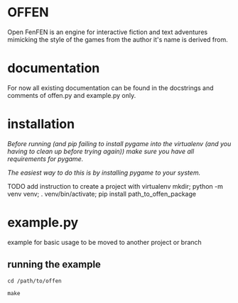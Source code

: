 OFFEN
===
Open FenFEN is an engine for interactive fiction and text adventures mimicking the style of the games from the author it's name is derived from.

documentation
===
For now all existing documentation can be found in the docstrings and comments of offen.py and example.py only.

installation
===
*Before running (and pip failing to install pygame into the virtualenv (and you having to clean up before trying again)) make sure you have all requirements for pygame.*

*The easiest way to do this is by installing pygame to your system.*

TODO
add instruction to create a project with virtualenv
mkdir; python -m venv venv; . venv/bin/activate; pip install path_to_offen_package

example.py
===
example for basic usage
to be moved to another project or branch

running the example
---
`cd /path/to/offen`

`make`
